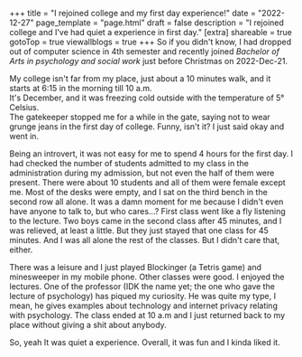 +++
title = "I rejoined college and my first day experience!"
date = "2022-12-27"
page_template = "page.html"
draft = false
description = "I rejoined college and I've had quiet a experience in first day."
[extra]
shareable = true
gotoTop = true
viewallblogs = true
+++
So if you didn't know, I had dropped out of computer science in 4th semester and recently joined *Bachelor of Arts in psychology and social work* just before Christmas on 2022-Dec-21.
<!-- more -->

My college isn't far from my place, just about a 10 minutes walk, and it starts at 6:15 in the morning till 10 a.m.  
It's December, and it was freezing cold outside with the temperature of 5° Celsius.  
The gatekeeper stopped me for a while in the gate, saying not to wear grunge jeans in the first day of college. Funny, isn't it? I just said okay and went in.

Being an introvert, it was not easy for me to spend 4 hours for the first day.
I had checked the number of students admitted to my class in the administration during my admission, but not even the half of them were present. There were about 10 students and all of them were female except me. Most of the desks were empty, and I sat on the third bench in the second row all alone. It was a damn moment for me because I didn't even have anyone to talk to, but who cares...? First class went like a fly listening to the lecture. Two boys came in the second class after 45 minutes, and I was relieved, at least a little. But they just stayed that one class for 45 minutes. And I was all alone the rest of the classes. But I didn't care that, either.

There was a leisure and I just played Blockinger (a Tetris game) and minesweeper in my mobile phone. Other classes were good. I enjoyed the lectures. One of the professor (IDK the name yet; the one who gave the lecture of psychology) has piqued my curiosity. He was quite my type, I mean, he gives examples about technology and internet privacy relating with psychology.
The class ended at 10 a.m and I just returned back to my place without giving a shit about anybody.

So, yeah It was quiet a experience. Overall, it was fun and I kinda liked it.
